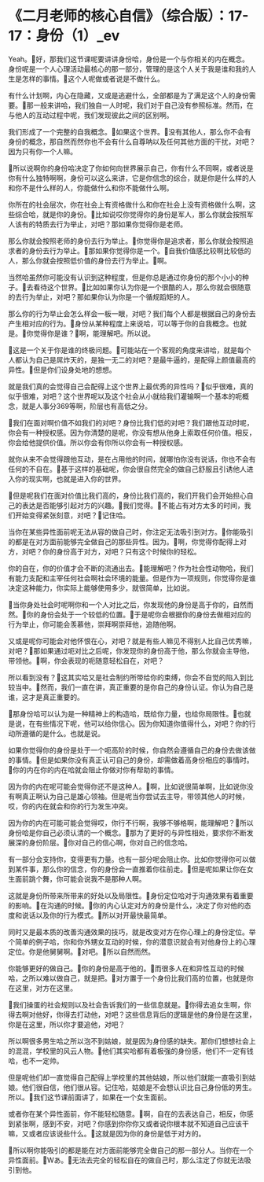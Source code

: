 # 《二月老师的核心自信》（综合版）：17-17：身份（1）_ev

Yeah。🎼好，那我们这节课呢要讲讲身份哈，身份是一个与你相关的内在概念。身份呢是一个人心理活动最核心的那一部分，管理的是这个人关于我是谁和我的人生是怎样的事情。🎼这个人呢做或者说是不做什么。

有什么计划啊，内心在隐藏，又或是逃避什么，全部都是为了满足这个人的身份需要。🎼那一般来讲哈，我们独自一人时呢，我们对于自己没有参照标准。然而，在与他人的互动过程中呢，我们发现彼此之间的区别啊。

我们形成了一个完整的自我概念。🎼如果这个世界。🎼没有其他人，那么你不会有身份的概念，那自然而然你也不会有什么自尊呐以及任何其他方面的干扰，对吧？因为只有你一个人嘛。

🎼所以说啊你的身份哈决定了你如何向世界展示自己，你有什么不同啊，或者说是你有什么独特啊啊，身份可以这么来讲，它是你信念的综合，就是你是什么样的人和你不是什么样的人，你能做什么和你不能做什么啊。

你所在的社会层次，你在社会上有资格做什么和你在社会上没有资格做什么啊，这些综合哈，就是你的身份。🎼比如说哎你觉得你的身份是军人，那么你就会按照军人该有的特质去行为举止，对吧？那如果你觉得你是老师。

那么你就会按照老师的身份去行为举止。🎼你觉得你是追求者，那么你就会按照追求者的身份去行为举止。🎼那如果你觉得你是一个。🎼自我价值感比较啊比较低的人，那么你就会按照低价值的身份去行为举止。🎼啊。

当然哈虽然你可能没有认识到这种程度，但是你总是通过你身份的那个小小的种子。🎼去看待这个世界。🎼比如如果你认为你是一个很酷的人，那么你就会很随意的去行为举止，对吧？那如果你认为你是一个循规蹈矩的人。

那么你的行为举止会怎么样会一板一眼，对吧？我们每个人都是根据自己的身份去产生相对应的行为。🎼身份从某种程度上来说哈，可以等于你的自我概念。也就是。🎼你觉得你是谁？🎼啊，能理解吧。所以说。

🎼这是一个关于你是谁的终极问题。🎼可能站在一个客观的角度来讲哈，就是每个人都认为自己是屌炸天的，是独一无二的对吧？是最牛逼的，是配得上颜值最高的异性。🎼但是你们设身处地的想想。

就是我们真的会觉得自己会配得上这个世界上最优秀的异性吗？🎼似乎很难，真的似乎很难，对吧？这个世界呢以及这个社会从小就给我们灌输啊一个基本的呃概念，就是人事分369等啊，阶层也有高低之分。

🎼我们在面对啊价值不如我们的对吧？身份比我们低的对吧？我们跟他互动时呢，你会有一种授权感。因为你清楚的是呢，你没有想从他身上索取任何价值。相反，你会给他提供价值。所以你会有你所以你会有一种授权感。

就你从来不会觉得跟他互动，是在占用他的时间，就哪怕你没有说话，你也不会有任何的不自在。🎼基于这样的基础呢，你会很自然完全的做自己舒服且引诱他人进入你的现实啊，也就是进入你的世界。

🎼但是呢我们在面对价值比我们高的，身份比我们高的，我们开我们会开始担心自己的表达是否能够引起对方的兴趣。🎼我们觉得。🎼不能占有对方太多的时间，我们开始变得紧张刻意，对吧？🎼记住哈。

当你在某些异性面前呢无法从容的做自己时，你注定无法吸引到对方。🎼你能吸引的都是在对方面前能够完全做自己的那些异性。因为。🎼啊，你觉得你配得上对方，对吧？你的身份高于对方，对吧？只有这个时候你的轻松。

你的自在，你的价值才会不断的流通出去。🎼能理解吧？作为社会性动物哈，我们有能力支配和主宰任何社会啊社会环境的能量。但是作为一项规则，你觉得你是谁决定这种能力，你实际上能够使用多少，就很简单，比如说。

🎼当你身处社会时呢啊你和一个人对比之后，你发现他的身份是高于你的，自然而然。🎼你的身份会处于一个较低的位置。🎼于是呢你会根据你的身份去做相对应的行为举止，你可能会羡慕他，崇拜啊崇拜他，追随他啊。

又或是呢你可能会对他怀恨在心，对吧？就是有些人嘛见不得别人比自己优秀嘛，对吧？🎼那如果通过呃对比之后呢，你发现你的身份高于他，那么你就会主导他，带领他。🎼啊，你会表现的呃随意轻松自在，对吧？

所以看到没有？🎼这其实哈又是社会制约所带给你的束缚，你会不自觉的陷入到比较当中。🎼然而，我们一直在讲，真正重要的是你自己的身份认证。你认为自己是谁，这才是真正重要的。

🎼那身份哈可以认为是一种精神上的构造哈，既给你力量，也给你局限性。🎼也就是说，在有些情况下呢，他可以给你信心。因为你知道你值得什么，对吧？你的行动所遵循的是什么。也就是说。

如果你觉得你的身份是处于一个呃高阶的时候，你自然会遵循自己的身份去做该做的事情。🎼但是如果你没有真正认可自己的身份，却需做着高身份相应的事情时。🎼你的内在你的内在哈就会阻止你做对你有帮助的事情。

因为你的内在呢可能会觉得你还不是这种人。🎼啊，比如说很简单啊，比如说你没有啊真正啊认为自己是雄心领袖。但是呢当你尝试去主导，带领其他人的时候，哎，你的内在就会和你的行为发生冲突。

因为你的内在可能可能会觉得哎，你行不行啊，我够不够格啊，能理解吧？🎼所以身份哈是你自己必须认清的一个概念。🎼那为了更好的与异性相处，要求你不断发展深的身份阶层。🎼你对自己的信心啊，你对自己的信念哈。

有一部分会支持你，变得更有力量。也有一部分呢会阻止你。比如你觉得你可以做到某件事，那么你的信念，你的身份会一直推着你往前走。🎼但是呢如果让你在女生面前跳个舞，你可能会说我不是那种人啊。

这就是身份所带来所带来的好处以及局限性。🎼身份定位哈对于沟通效果有着重要的影响。🎼在沟通的时候。🎼你的内心认定对方的身份是什么，决定了你对他的态度和说话以及你的行为模式。🎼所以对开最快最简单。

同时又是最本质的改善沟通效果的技巧，就是改变对方在你心理上的身份定位。举个简单的例子哈，你和你外甥女互动的时候，你的潜意识就会有对他身份上的心理定位。你是他舅舅啊。🎼对吧。🎼所以自然而然。

你能够更好的做自己。🎼你的身份是高于他的。🎼而很多人在和异性互动的时候哈，之所以难以做自己，就是把。🎼对方置于一个身份比我们高的位置，也就是你在这里，对方在这里。

🎼我们操蛋的社会规则以及社会告诉我们的一些信息就是。🎼你得去追女生啊，你得去啊对他好，你得去打动他，对吧？这些信息背后的逻辑是他的身份是在这里，你是在这里，所以你才要追他，对吧？

所以啊很多男生哈之所以泡不到姑娘，就是因为身份感的缺失。那你们想想社会上的混混，学校里的风云人物。🎼他们其实哈都有着极强的身份感，他们不一定有钱哈，也不一定帅。

但是呢他们却一直觉得自己配得上学校里的其他姑娘，所以他们就能一直吸引到姑娘。他们很自信，他们很从容。记住哈，姑娘是不会想认识比自己身份低的男生。所以。🎼我们这节课前面讲了，如果在一个女生面前。

或者你在某个异性面前，你不能轻松随意。🎼啊，自在的去表达自己，相反，你感到紧张啊，感到不安，对吧？你感到你你你又或者说你根本就不知道自己应该干嘛，又或者应该说些什么。🎼这就是因为你的身份是低于对方的。

🎼所以啊你能吸引的都是能在对方面前能够完全做自己的那一部分人。当你在一个异性面前。🎼Wあ。🎼无法去完全的轻松自在的做自己时，那么注定了你就无法吸引到他。

